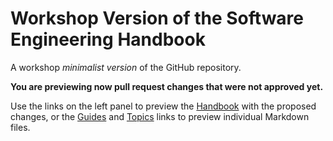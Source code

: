 # Workshop Version of the Software Engineering Handbook

A workshop *minimalist version* of the GitHub repository.

**You are previewing now pull request changes that were not approved yet.**

Use the links on the left panel to preview the [Handbook](/Handbook) with the proposed changes, 
or the [Guides](/Guides) and [Topics](/Topics) links to preview individual Markdown files.
